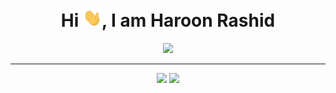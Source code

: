<h1 align="center">Hi <img src="https://raw.githubusercontent.com/KevinPatel04/KevinPatel04/master/Hi.gif" width="30px">, I am Haroon Rashid</h1>

<p align="center">
  <a href="https://skillicons.dev">
    <img src="https://skillicons.dev/icons?i=nodejs,nest,react,nextjs,git,aws,bootstrap,css,express,figma,firebase,github,html,js,linux,md,materialui,mongodb,mysql,postman,redux,ts,vscode,graphql,androidstudio,gitlab,nginx,postgres,postman,prisma,sqlite,styledcomponents,sequelize,vercel,xd&perline=7" />
  </a>
</p>

---

<p align="center">
<a href="https://linkedin.com/in/haroonrashid2210"><img src="https://img.shields.io/badge/-0077B5?style=for-the-badge&logo=Linkedin&logoColor=white"/></a>
<a href="mailto:haroonrashid2210@gmail.com"><img src="https://img.shields.io/badge/-D14836?style=for-the-badge&logo=Gmail&logoColor=white"/></a>
</p>
